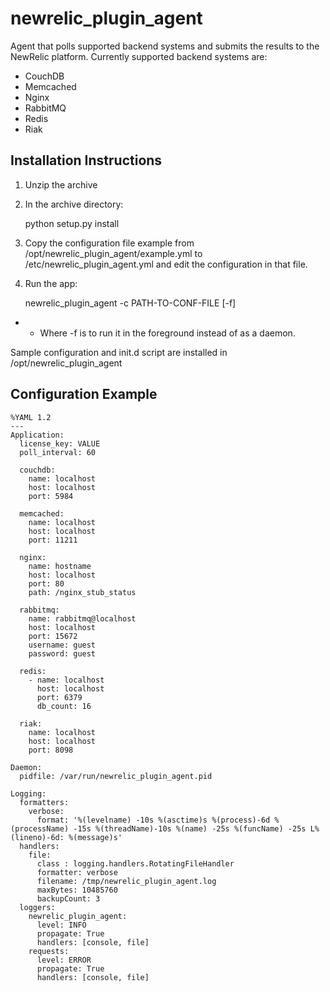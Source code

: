 newrelic_plugin_agent
=====================

Agent that polls supported backend systems and submits the results to the
NewRelic platform. Currently supported backend systems are:

- CouchDB
- Memcached
- Nginx
- RabbitMQ
- Redis
- Riak

Installation Instructions
-------------------------
1. Unzip the archive
2. In the archive directory:

    python setup.py install

3. Copy the configuration file example from /opt/newrelic_plugin_agent/example.yml to /etc/newrelic_plugin_agent.yml and edit the configuration in that file.
4. Run the app:

    newrelic_plugin_agent -c PATH-TO-CONF-FILE [-f]

* - Where -f is to run it in the foreground instead of as a daemon.

Sample configuration and init.d script are installed in /opt/newrelic_plugin_agent

Configuration Example
---------------------

    %YAML 1.2
    ---
    Application:
      license_key: VALUE
      poll_interval: 60

      couchdb:
        name: localhost
        host: localhost
        port: 5984

      memcached:
        name: localhost
        host: localhost
        port: 11211

      nginx:
        name: hostname
        host: localhost
        port: 80
        path: /nginx_stub_status

      rabbitmq:
        name: rabbitmq@localhost
        host: localhost
        port: 15672
        username: guest
        password: guest

      redis:
        - name: localhost
          host: localhost
          port: 6379
          db_count: 16

      riak:
        name: localhost
        host: localhost
        port: 8098

    Daemon:
      pidfile: /var/run/newrelic_plugin_agent.pid

    Logging:
      formatters:
        verbose:
          format: '%(levelname) -10s %(asctime)s %(process)-6d %(processName) -15s %(threadName)-10s %(name) -25s %(funcName) -25s L%(lineno)-6d: %(message)s'
      handlers:
        file:
          class : logging.handlers.RotatingFileHandler
          formatter: verbose
          filename: /tmp/newrelic_plugin_agent.log
          maxBytes: 10485760
          backupCount: 3
      loggers:
        newrelic_plugin_agent:
          level: INFO
          propagate: True
          handlers: [console, file]
        requests:
          level: ERROR
          propagate: True
          handlers: [console, file]
